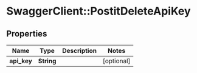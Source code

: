 # SwaggerClient::PostitDeleteApiKey

## Properties
Name | Type | Description | Notes
------------ | ------------- | ------------- | -------------
**api_key** | **String** |  | [optional] 


